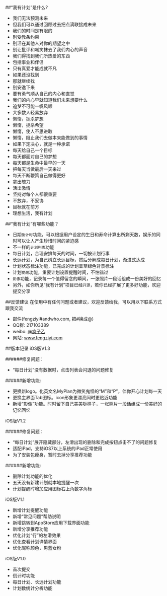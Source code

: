 ##“我有计划”是什么?

* 我们无法预测未来
* 但我们可以通过回顾过去把点滴联接成未来
* 我们的时间是有限的
* 别受教条约束
* 别活在其他人对你的期望之中
* 别让批评和嘲笑抹去了我们内心的声音
* 我们得找到我们所热爱的东西
* 包括事业和伴侣
* 只有真爱才能成就不凡
* 如果还没找到
* 那就继续找
* 别安逸下来
* 要有勇气顺从自己的内心和直觉
* 我们的内心早就知道我们未来想要什么
* 追梦不可能一帆风顺
* 大多数人轻易放弃
* 懒惰，扼杀梦想
* 懒惰，扼杀希望
* 懒惰，使人不思进取
* 懒惰，阻止我们去做本来能做到的事情
* 如果下定决心，就是一种承诺
* 每天给自己一个目标
* 每天都面对自己的梦想
* 每天都是生命中最早的一天
* 把每天当做最后一天来过
* 每天不断鞭策自己做得更好
* 拿出魄力
* 活出激情
* 坚持对每个人都很重要
* 不放弃，不妥协
* 目标就在前方
* 理想生活，我有计划

##“我有计划”有哪些功能？

* 日期`倒计时`功能，可以根据用户设定的生日和寿命计算出所剩天数，娱乐的同时可以让人产生珍惜时间的紧迫感
* 不一样的`计划列表`功能
*  每日计划，合理安排每天的时间，一切按计划行事
*  长远计划，为自己树立长远目标，然后分解成每日计划，渐进式达成
* 计划状态标注功能，已完成的计划呈草绿色背景标注
* 计划`提醒`功能，重要计划设置提醒时间，不怕错过
* `影像`功能，记录每一个值得留念的瞬间，一张照片一段话组成一份美好的回忆
* 另外，如你所见“我有计划”项目已经`开源`，若你已经扩展了更多好功能，欢迎提交分享

##反馈建议
在使用中有任何问题或者建议，欢迎反馈给我，可以用以下联系方式跟我交流

* 邮件(fengziyi#andwho.com, 把#换成@)
* QQ群: 217103389
* weibo: [@疯子乙](http://weibo.com/zealfung)
* 网站: www.fengziyi.com

##版本记录
iOS版V1.3

######修复问题：
* “每日计划”没有数据时，点击列表会闪退的问题修复

######新增功能:
* 更换新logo。化英文名MyPlan为微笑鬼怪的“M”和“P”，伴你开心计划每一天
* 更换主界面Tab图标。icon形象更漂亮同时更贴近功能
* 新增“影像”功能。时时留下自己美美哒样子，一张照片一段话组成一份美好的记忆回忆

iOS版V1.2

######修复问题：
* “每日计划”展开隐藏部分，左滑出现的删除和完成按钮点击不了的问题修复
* 适配iPad，支持iOS7以上系统的iPad正常使用
* 为了安装包瘦身，暂时去掉分享推荐功能

######新增功能:
* 删除计划功能的优化
* 五天没有新建计划就本地提醒一次
* 计划提醒时增加应用图标右上角数字角标

iOS版V1.1

* 新增计划提醒功能
* 新增“常见问题”帮助说明
* 新增跳转到AppStore应用下载界面功能
* 新增分享推荐功能
* 优化计划“行”的左滑效果
* 优化查看计划详情界面
* 优化昵称颜色，男蓝女粉

iOS版V1.0

* 首次提交
* 倒计时功能
* 每日计划、长远计划功能
* 计划数统计分析功能
